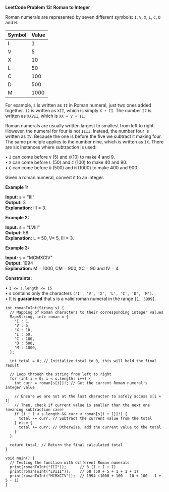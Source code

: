 **LeetCode Problem 13: Roman to Integer**

Roman numerals are represented by seven different symbols: `I`, `V`, `X`, `L`, `C`, `D` and `M`.

| Symbol | Value |
|--------|-------|
| I      | 1     |
| V      | 5     |
| X      | 10    |
| L      | 50    |
| C      | 100   |
| D      | 500   |
| M      | 1000  |

For example, `2` is written as `II` in Roman numeral, just two ones added together. `12` is written as `XII`, which is simply `X + II`. The number `27` is written as `XXVII`, which is `XX + V + II`.

Roman numerals are usually written largest to smallest from left to right. However, the numeral for four is not `IIII`. Instead, the number four is written as `IV`. Because the one is before the five we subtract it making four. The same principle applies to the number nine, which is written as `IX`. There are six instances where subtraction is used:

• `I` can come before `V` (5) and `X`(10) to make 4 and 9. <br>
• `X` can come before `L` (50) and `C` (100) to make 40 and 90. <br>
• `C` can come before `D` (500) and `M` (1000) to make 400 and 900. 

Given a roman numeral, convert it to an integer.

**Example 1:**

**Input:** s = "III" <br>
**Output:** 3 <br>
**Explanation:** III = 3.



**Example 2:**

**Input:** s = "LVIII" <br>
**Output:** 58 <br>
**Explanation:** L = 50, V= 5, III = 3.



**Example 3:**

**Input:** s = "MCMXCIV" <br>
**Output:** 1994 <br>
**Explanation:** M = 1000, CM = 900, XC = 90 and IV = 4.


**Constraints:**

• `1 <= s.length <= 15`  <br>
• s contains only the characters `('I', 'V', 'X', 'L', 'C', 'D', 'M')`.  <br>
• It is **guaranteed** that s is a valid roman numeral in the range `[1, 3999]`.

```
int romanToInt(String s) {
  // Mapping of Roman characters to their corresponding integer values
  Map<String, int> roman = {
    'I': 1,
    'V': 5,
    'X': 10,
    'L': 50,
    'C': 100,
    'D': 500,
    'M': 1000,
  };

  int total = 0; // Initialize total to 0, this will hold the final result

  // Loop through the string from left to right
  for (int i = 0; i < s.length; i++) {
    int curr = roman[s[i]]!; // Get the current Roman numeral's integer value

    // Ensure we are not at the last character to safely access s[i + 1]
    // Then, check if current value is smaller than the next one (meaning subtraction case)
    if (i + 1 < s.length && curr < roman[s[i + 1]]!) {
      total -= curr; // Subtract the current value from the total
    } else {
      total += curr; // Otherwise, add the current value to the total
    }
  }

  return total; // Return the final calculated total
}

void main() {
  // Testing the function with different Roman numerals
  print(romanToInt("III"));      // 3 (I + I + I)
  print(romanToInt("LVIII"));    // 58 (50 + 5 + 1 + 1 + 1)
  print(romanToInt("MCMXCIV"));  // 1994 (1000 + 100 - 10 + 100 - 1 + 5 - 1)
}
```
